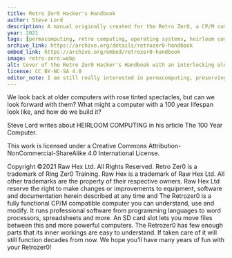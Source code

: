 ```yaml
---
title: Retro Zer0 Hacker's Handbook 
author: Steve Lord
description: A manual originally created for the Retro Zer0, a CP/M compatible computer meant to be easy to learn, modify and preserve.
year: 2021
tags: [permacomputing, retro computing, operating systems, heirloom computing]
archive_link: https://archive.org/details/retrozer0-handbook
embed_link: https://archive.org/embed/retrozer0-handbook
image: retro-zero.webp
alt: Cover of the Retro Zer0 Hacker's Handbook with an interlocking elephant design in a photo.
license: CC BY-NC-SA 4.0
editor_note: I am still really interested in permacomputing, preserving the technology we have, and reexamining and mining what came before. This manual for an heirloom computer using the CP/M predecessor operating system to DOS is interesting, though I haven't yet delved into trying out such a system much myself.
---
```


We look back at older computers with rose tinted spectacles, but can we look forward with them? What might a computer with a 100 year lifespan look like, and how do we build it?

Steve Lord writes about HEIRLOOM COMPUTING in his article The 100 Year Computer.

This work is licensed under a Creative Commons
Attribution-NonCommercial-ShareAlike 4.0 International License.

Copyright ©2021 Raw Hex Ltd. All Rights Reserved. Retro Zer0 is a trademark of Ring Zer0 Training. Raw Hex is a trademark of Raw Hex Ltd. All other trademarks are the property of their respective owners. Raw Hex Ltd reserve the right to make changes or improvements to equipment, software and documentation herein described at any time and The Retrozer0 is a fully functional CP/M compatible computer you can understand, use and modify. It runs professional software from programming languages to word processors, spreadsheets and more. An SD card slot lets you move files between this and more powerful computers. The Retrozer0 has few enough parts that its inner workings are easy to understand. If taken care of it will still function decades from now. We hope you’ll have many years of fun with your Retrozer0!

